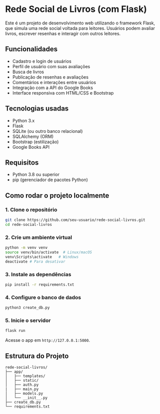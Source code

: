 # Rede Social de Livros (com Flask)

Este é um projeto de desenvolvimento web utilizando o framework Flask, que simula uma rede social voltada para leitores. Usuários podem avaliar livros, escrever resenhas e interagir com outros leitores.

## Funcionalidades

- Cadastro e login de usuários
- Perfil de usuário com suas avaliações
- Busca de livros
- Publicação de resenhas e avaliações
- Comentários e interações entre usuários
- Integração com a API do Google Books
- Interface responsiva com HTML/CSS e Bootstrap

## Tecnologias usadas

- Python 3.x
- Flask
- SQLite (ou outro banco relacional)
- SQLAlchemy (ORM)
- Bootstrap (estilização)
- Google Books API

## Requisitos

- Python 3.8 ou superior
- pip (gerenciador de pacotes Python)

## Como rodar o projeto localmente

### 1. Clone o repositório

```bash
git clone https://github.com/seu-usuario/rede-social-livros.git
cd rede-social-livros
```

### 2. Crie um ambiente virtual

```bash
python -m venv venv
source venv/bin/activate  # Linux/macOS
venv\Scripts\activate   # Windows
deactivate # Para desativar
```

### 3. Instale as dependências

```bash
pip install -r requirements.txt
```

### 4. Configure o banco de dados

```bash
python3 create_db.py
```

### 5. Inicie o servidor

```bash
flask run
```

Acesse o app em `http://127.0.0.1:5000`.

## Estrutura do Projeto

```
rede-social-livros/
├── app/
│   ├── templates/
│   ├── static/
│   ├── auth.py
|   ├── main.py
│   ├── models.py
│   └── __init__.py
├── create_db.py
└── requirements.txt
```

